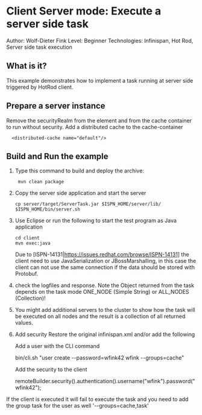 Client Server mode: Execute a server side task 
===============================================
Author: Wolf-Dieter Fink
Level: Beginner
Technologies: Infinispan, Hot Rod, Server side task execution


What is it?
-----------

This example demonstrates how to implement a task running at server side triggered by HotRod client.


Prepare a server instance
-------------
Remove the securityRealm from the <endpoint> element and <security> from the cache container to run without security.
Add a distributed cache to the cache-container

      <distributed-cache name="default"/>

Build and Run the example
-------------------------
1. Type this command to build and deploy the archive:

        mvn clean package

2. Copy the server side application and start the server

       cp server/target/ServerTask.jar $ISPN_HOME/server/lib/
       $ISPN_HOME/bin/server.sh

3. Use Eclipse or run the following to start the test program as Java application

       cd client
       mvn exec:java


   Due to [ISPN-14131|https://issues.redhat.com/browse/ISPN-14131] the client need to use JavaSerialization or JBossMarshalling,
   in this case the client can not use the same connection if the data should be stored with Protobuf.

4. check the logfiles and response.
   Note the Object returned from the task depends on the task mode ONE_NODE (Simple String) or ALL_NODES (Collection)!

5. You might add additional servers to the cluster to show how the task will be executed on all nodes and the result is a collection of all returned values.

6. Add security
   Restore the original infinispan.xml and/or add the following

      <security>
        <authorization>
          <roles>
            <role name="task" permissions="EXEC"/>
            <role name="cache" permissions="WRITE READ"/>
          </roles>
        </authorization>
      </security>

      <distributed-cache name="default" owners="1">
        <security>
          <authorization roles="cache"/>
       </security>
      </distributed-cache>

    Add a user with the CLI command

      bin/cli.sh "user create --password=wfink42 wfink --groups=cache"

   Add the security to the client

     remoteBuilder.security().authentication().username("wfink").password("wfink42");

  If the client is executed it will fail to execute the task and you need to add the group task for the user as well '--groups=cache,task'

